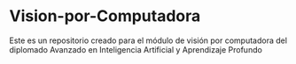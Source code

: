 # Vision-por-Computadora
Este es un repositorio creado para el módulo de visión por computadora del diplomado Avanzado en Inteligencia Artificial y Aprendizaje Profundo
